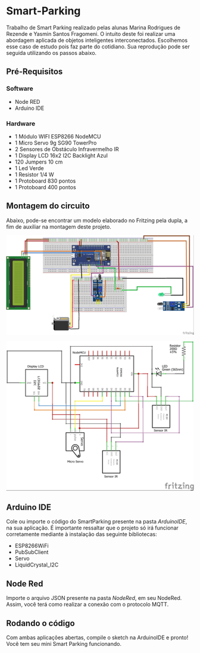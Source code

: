 # Smart-Parking

Trabalho de Smart Parking realizado pelas alunas Marina Rodrigues de Rezende e Yasmin Santos Fragomeni. O intuito deste foi realizar uma abordagem aplicada de objetos inteligentes interconectados. Escolhemos esse caso de estudo pois faz parte do cotidiano. Sua reprodução pode ser seguida utilizando os passos abaixo.

## Pré-Requisitos

### Software

* Node RED
* Arduino IDE

### Hardware

* 1 Módulo WIFI ESP8266 NodeMCU
* 1 Micro Servo 9g SG90 TowerPro
* 2 Sensores de Obstáculo Infravermelho IR
* 1 Display LCD 16x2 I2C Backlight Azul
* 120 Jumpers 10 cm
* 1 Led Verde
* 1 Resistor 1/4 W
* 1 Protoboard 830 pontos
* 1 Protoboard 400 pontos

## Montagem do circuito

Abaixo, pode-se encontrar um modelo elaborado no Fritzing pela dupla, a fim de auxiliar na montagem deste projeto.

![Montagem Smart Parking](./img/smart-parking1.jpeg)

![Esquema Smart Parking](./img/smart-parking2.jpeg)

## Arduino IDE

Cole ou importe o código do SmartParking presente na pasta *ArduinoIDE*, na sua aplicação. É importante ressaltar que o projeto só irá funcionar corretamente mediante à instalação das seguinte bibliotecas:

* ESP8266WiFi
* PubSubClient
* Servo
* LiquidCrystal_I2C

## Node Red

Importe o arquivo JSON presente na pasta *NodeRed*, em seu NodeRed. Assim, você terá como realizar a conexão com o protocolo MQTT.

## Rodando o código

Com ambas aplicações abertas, compile o sketch na ArduinoIDE e pronto! Você tem seu mini Smart Parking funcionando.
